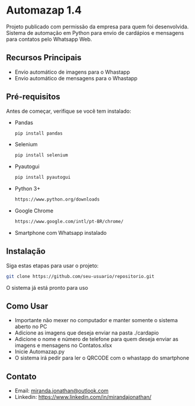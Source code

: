 # Automazap 1.4

Projeto publicado com permissão da empresa para quem foi desenvolvida.
Sistema de automação em Python para envio de cardápios e mensagens para contatos pelo Whatsapp Web.

## Recursos Principais
- Envio automático de imagens para o Whastapp
- Envio automático de mensagens para o Whastapp

## Pré-requisitos
Antes de começar, verifique se você tem instalado:
- Pandas
  ```bash
  pip install pandas
  ```
- Selenium
  ```bash
  pip install selenium
  ```
- Pyautogui
  ```bash
  pip install pyautogui
  ```
- Python 3+
  ```bash
  https://www.python.org/downloads
  ```
- Google Chrome
  ```bash
  https://www.google.com/intl/pt-BR/chrome/
  ```
- Smartphone com Whatsapp instalado

## Instalação
Siga estas etapas para usar o projeto:

```bash
git clone https://github.com/seu-usuario/repositorio.git
```
O sistema já está pronto para uso

## Como Usar

- Importante não mexer no computador e manter somente o sistema aberto no PC
- Adicione as imagens que deseja enviar na pasta ./cardapio
- Adicione o nome e número de telefone para quem deseja enviar as imagens e mensagens no Contatos.xlsx 
- Inicie Automazap.py
- O sistema irá pedir para ler o QRCODE com o whastapp do smartphone

## Contato

- Email: miranda.jonathan@outlook.com
- Linkedin: https://www.linkedin.com/in/mirandajonathan/



